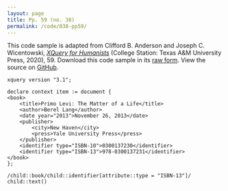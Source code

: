 ```yaml
---
layout: page
title: Pp. 59 (no. 38)
permalink: /code/038-pp59/
---
```


This code sample is adapted from Clifford B. Anderson and Joseph C. Wicentowski, 
[_XQuery for Humanists_](/) (College Station: Texas A&M University Press, 2020), 59. 
Download this code sample in its [raw form](/code/038-pp59/038-pp59.xq).
View the source on [GitHub](https://github.com/coding4humanists/xquery4humanists/blob/release/code/038-pp59/038-pp59.xq).

```xquery
xquery version "3.1";

declare context item := document {
<book>
    <title>Primo Levi: The Matter of a Life</title>
    <author>Berel Lang</author>
    <date year="2013">November 26, 2013</date>
    <publisher>
        <city>New Haven</city>
        <press>Yale University Press</press>
    </publisher>
    <identifier type="ISBN-10">0300137230</identifier>
    <identifier type="ISBN-13">978-0300137231</identifier>
</book>
};

/child::book/child::identifier[attribute::type = "ISBN-13"]/
child::text()
```  
